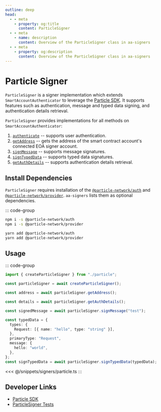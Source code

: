 ```yaml
---
outline: deep
head:
  - - meta
    - property: og:title
      content: ParticleSigner
  - - meta
    - name: description
      content: Overview of the ParticleSigner class in aa-signers
  - - meta
    - property: og:description
      content: Overview of the ParticleSigner class in aa-signers
---
```


# Particle Signer

`ParticleSigner` is a signer implementation which extends `SmartAccountAuthenticator` to leverage the [Particle SDK](https://www.npmjs.com/package/@particle-network/auth). It supports features such as authentication, message and typed data signing, and authentication details retrieval.

`ParticleSigner` provides implementations for all methods on `SmartAccountAuthenticator`:

1.  [`authenticate`](/packages/aa-signers/particle/authenticate) -- supports user authentication.
2.  [`getAddress`](/packages/aa-signers/particle/getAddress) -- gets the address of the smart contract account's connected EOA signer account.
3.  [`signMessage`](/packages/aa-signers/particle/signMessage) -- supports message signatures.
4.  [`signTypedData`](/packages/aa-signers/particle/signTypedData) -- supports typed data signatures.
5.  [`getAuthDetails`](/packages/aa-signers/particle/getAuthDetails) -- supports authentication details retrieval.

## Install Dependencies

`ParticleSigner` requires installation of the [`@particle-network/auth`](https://docs.particle.network/developers/auth-service/sdks/web) and [`@particle-network/provider`](https://docs.particle.network/developers/auth-service/sdks/web). `aa-signers` lists them as optional dependencies.

::: code-group

```bash [npm]
npm i -s @particle-network/auth
npm i -s @particle-network/provider
```

```bash [yarn]
yarn add @particle-network/auth
yarn add @particle-network/provider
```

## Usage

::: code-group

```ts [example.ts]
import { createParticleSigner } from "./particle";

const particleSigner = await createParticleSigner();

const address = await particleSigner.getAddress();

const details = await particleSigner.getAuthDetails();

const signedMessage = await particleSigner.signMessage("test");

const typedData = {
  types: {
    Request: [{ name: "hello", type: "string" }],
  },
  primaryType: "Request",
  message: {
    hello: "world",
  },
};
const signTypedData = await particleSigner.signTypedData(typedData);
```

<<< @/snippets/signers/particle.ts
:::

## Developer Links

- [Particle SDK](https://www.npmjs.com/package/@particle-network/auth)
- [ParticleSigner Tests](https://github.com/alchemyplatform/aa-sdk/blob/main/packages/signers/src/particle/__tests__/signer.test.ts)
